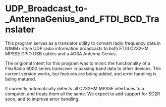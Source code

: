 # UDP_Broadcast_to-_AntennaGenius_and_FTDI_BCD_Translater

This program serves as a translator utility to convert radio frequency data in N1MM+ style UDP radio information broadcasts to both FTDI C232HM MPSSE GPIO USB cables and a 4O3A Antenna Genius.

The origional intent for this program was to mimic the functionality of a FlexRadio 6000 series transciver in passing band data to other devices. The current version works, but features are being added, and error handling is being matured.

It currently automatically detects all C232HM MPSSE interfaces to a computer, and treats them all the same. We expect to add support for SO2R soon, and to improve error handling.

